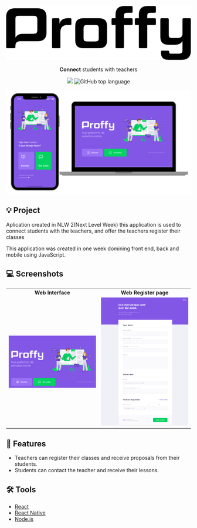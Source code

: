 <div align="center">
  <img src=".github/logo.svg">
  <p><strong>Connect</strong> students with teachers<p>

![](https://img.shields.io/badge/NLW-2-blueviolet?style=flat-square)
<img alt="GitHub top language" src="https://img.shields.io/github/languages/top/HigorSnt/proffy?style=flat-square">
</div>

<p align="center">
  <img alt="project" width="650px" src=".github/image.png">
<p>

## 💡 Project 

Aplication created in NLW 2(Next Level Week) this application is used to connect students with the teachers, and offer the teachers register their classes

This application was created in one week domining front end, back and mobile using JavaScript.

## 💻 Screenshots

<table>
	<tr>
		<th width="50%">
			Web Interface<br>
		</th>
		<th width="50%">
			Web Register page<br>
		</th>
	</tr>	
	</tr>
	<tr>
		<td>
			<img width="800" src=".github/Home.png">
		</td>
		<td>
			<img width="800" src=".github/Form.png">
		</td>
	</tr>
</table>


## 🧾 Features

* Teachers can register their classes and receive proposals from their students.
* Students can contact the teacher and receive their lessons.

## 🛠 Tools 

- [React](https://reactjs.org/)
- [React Native](http://reactnative.dev/)
- [Node.js](https://nodejs.org/en/docs/)
